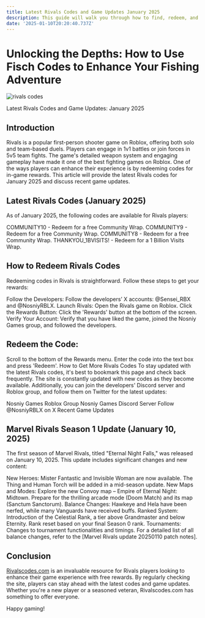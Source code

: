 ```yaml
---
title: Latest Rivals Codes and Game Updates January 2025
description: This guide will walk you through how to find, redeem, and strategically use Fisch Codes to maximize your enjoyment and success in the game.
date: '2025-01-10T20:20:40.737Z'
---
```


# Unlocking the Depths: How to Use Fisch Codes to Enhance Your Fishing Adventure

![rivals codes](https://i.ytimg.com/vi/ziP5ZOBtnbs/hq720.jpg?sqp=-oaymwEhCK4FEIIDSFryq4qpAxMIARUAAAAAGAElAADIQj0AgKJD&rs=AOn4CLCoZWPkSHRcOWwz2PAo6gDs7Z6W8A)

Latest Rivals Codes and Game Updates: January 2025
## Introduction
Rivals is a popular first-person shooter game on Roblox, offering both solo and team-based duels. Players can engage in 1v1 battles or join forces in 5v5 team fights. The game's detailed weapon system and engaging gameplay have made it one of the best fighting games on Roblox. One of the ways players can enhance their experience is by redeeming codes for in-game rewards. This article will provide the latest Rivals codes for January 2025 and discuss recent game updates.

## Latest Rivals Codes (January 2025)
As of January 2025, the following codes are available for Rivals players:

COMMUNITY10 - Redeem for a free Community Wrap. 
COMMUNITY9 - Redeem for a free Community Wrap. 
COMMUNITY8 - Redeem for a free Community Wrap. 
THANKYOU_1BVISITS! - Redeem for a 1 Billion Visits Wrap. 

## How to Redeem Rivals Codes
Redeeming codes in Rivals is straightforward. Follow these steps to get your rewards:

Follow the Developers:
Follow the developers’ X accounts: @Sensei_RBX and @NosniyRBLX.
Launch Rivals:
Open the Rivals game on Roblox.
Click the Rewards Button:
Click the 'Rewards' button at the bottom of the screen.
Verify Your Account:
Verify that you have liked the game, joined the Nosniy Games group, and followed the developers.

## Redeem the Code:
Scroll to the bottom of the Rewards menu.
Enter the code into the text box and press 'Redeem'.
How to Get More Rivals Codes
To stay updated with the latest Rivals codes, it's best to bookmark this page and check back frequently. The site is constantly updated with new codes as they become available. Additionally, you can join the developers' Discord server and Roblox group, and follow them on Twitter for the latest updates:

Nosniy Games Roblox Group
Nosniy Games Discord Server
Follow @NosniyRBLX on X
Recent Game Updates

## Marvel Rivals Season 1 Update (January 10, 2025)
The first season of Marvel Rivals, titled "Eternal Night Falls," was released on January 10, 2025. This update includes significant changes and new content:

New Heroes:
Mister Fantastic and Invisible Woman are now available.
The Thing and Human Torch will be added in a mid-season update.
New Maps and Modes:
Explore the new Convoy map – Empire of Eternal Night: Midtown.
Prepare for the thrilling arcade mode (Doom Match) and its map (Sanctum Sanctorum).
Balance Changes:
Hawkeye and Hela have been nerfed, while many Vanguards have received buffs.
Ranked System:
Introduction of the Celestial Rank, a tier above Grandmaster and below Eternity.
Rank reset based on your final Season 0 rank.
Tournaments:
Changes to tournament functionalities and timings.
For a detailed list of all balance changes, refer to the [Marvel Rivals update 20250110 patch notes]. 

## Conclusion
[Rivalscodes.com](https://rivalscodes.com) is an invaluable resource for Rivals players looking to enhance their game experience with free rewards. By regularly checking the site, players can stay ahead with the latest codes and game updates. Whether you're a new player or a seasoned veteran, Rivalscodes.com has something to offer everyone.

Happy gaming!